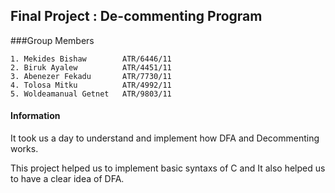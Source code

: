 ## Final Project : De-commenting Program

###Group Members

	1. Mekides Bishaw        ATR/6446/11
	2. Biruk Ayalew          ATR/4451/11
	3. Abenezer Fekadu       ATR/7730/11
	4. Tolosa Mitku          ATR/4992/11
	5. Woldeamanual Getnet   ATR/9803/11	
	
	        
#### Information
It took us a day to understand and implement how DFA and Decommenting works.

This project helped us to implement basic syntaxs of C and It also helped us to have a clear idea of DFA.






